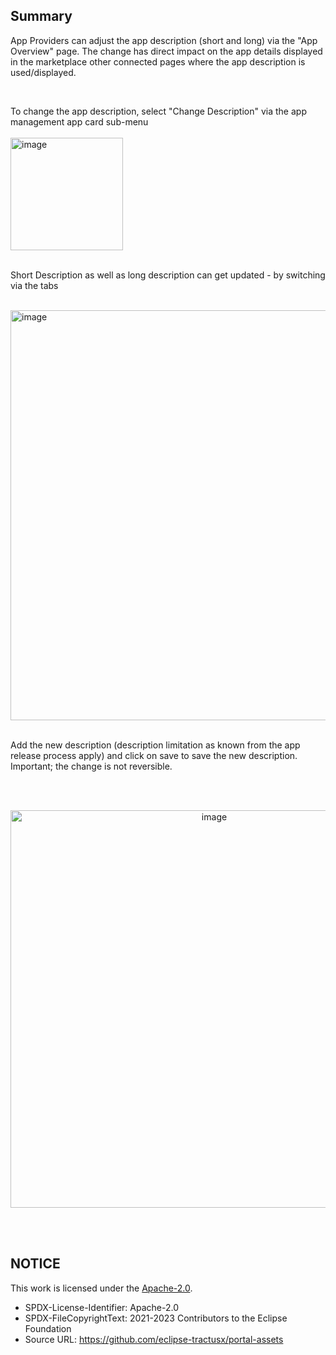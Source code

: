 ## Summary

App Providers can adjust the app description (short and long) via the "App Overview" page.
The change has direct impact on the app details displayed in the marketplace other connected pages where the app description is used/displayed.

<br>

To change the app description, select "Change Description" via the app management app card sub-menu  
<br>
<img width="180" alt="image" src="https://github.com/catenax-ng/tx-portal-assets/assets/94133633/2b5253a6-9f98-4dcc-9be6-fefb74e21a21">
<br>
<br>

Short Description as well as long description can get updated - by switching via the tabs

<br>

<img width="656" alt="image" src="https://github.com/catenax-ng/tx-portal-assets/assets/94133633/bd640dba-88da-42e5-943d-7823dcc13fad">

<br>
<br>

Add the new description (description limitation as known from the app release process apply) and click on save to save the new description.
Important; the change is not reversible.

<br>
<br>

<p align="center">
<img width="636" alt="image" src="https://github.com/catenax-ng/tx-portal-assets/assets/94133633/d7c38251-9d9a-4d28-a957-e8e691bd9d3d">
</p>

<br>
<br>

## NOTICE

This work is licensed under the [Apache-2.0](https://www.apache.org/licenses/LICENSE-2.0).

- SPDX-License-Identifier: Apache-2.0
- SPDX-FileCopyrightText: 2021-2023 Contributors to the Eclipse Foundation
- Source URL: https://github.com/eclipse-tractusx/portal-assets
